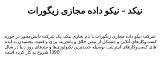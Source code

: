 ﻿---
layout: post
title: نیکد - نیکو داده مجازی زیگورات
name_en: nicode
company_slug: nicode
logo: 
cover: 
company_count:
founded:
location: ""
total_review: 
total_interview: 
salary_avg: 
salary_min: 
salary_max: 
rate: 
view_count: 
industry: کامپیوتر، فناوری اطلاعات و اینترنت
city: اصفهان، اصفهان
size_en: S
size: 11-50 نفر
site: https://nicode.ir/
---

شرکت نیکو داده مجازی زیگورات با نام تجاری نیکد، یک شرکت دانش‌محور در حوزه کسب‌و‌کار‌های آنلاین و متشکل از تیمی خلاق و باتجربه، برای واقعیت بخشیدن به ایده‌ های کسب‌وکارهای اینترنتی، بوسیله جدیدترین تکنولوژی‌ها و متد‌های روز دنیا در سال 1396 شروع به کار کرده است.


